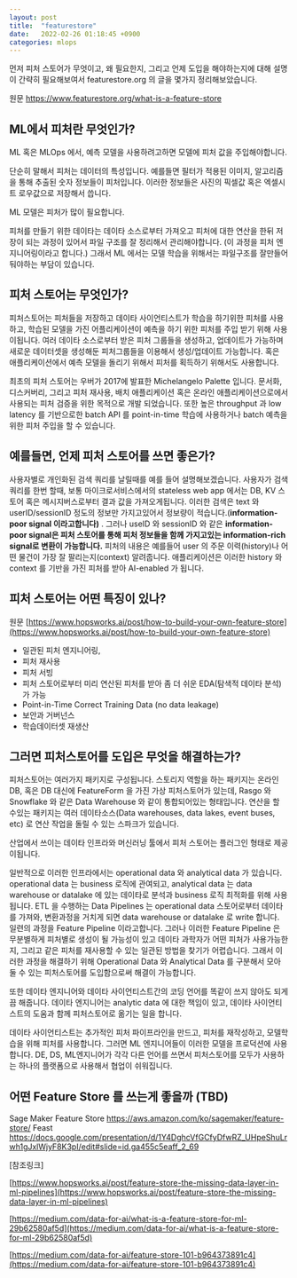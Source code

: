 ```yaml
---
layout: post
title:  "featurestore"
date:   2022-02-26 01:18:45 +0900
categories: mlops
---
```


먼저 피처 스토어가 무엇이고, 왜 필요한지, 그리고 언제 도입을 해야하는지에 대해 설명이 간략히 필요해보여서 featurestore.org 의 글을 몇가지 정리해보았습니다.

원문 https://www.featurestore.org/what-is-a-feature-store

## ML에서 피처란 무엇인가?

ML 혹은 MLOps 에서, 예측 모델을 사용하려고하면 모델에 피처 값을 주입해야합니다.

단순히 말해서 피처는 데이터의 특성입니다. 예를들면 필터가 적용된 이미지, 알고리즘을 통해 추출된 숫자 정보들이 피처입니다. 이러한 정보들은 사진의 픽셀값 혹은 엑셀시트 로우값으로 저장해서 씁니다.

ML 모델은 피처가 많이 필요합니다.

피처를 만들기 위한 데이타는 데이타 소스로부터 가져오고 피처에 대한 연산을 한뒤 저장이 되는 과정이 있어서 파일 구조를 잘 정리해서 관리해야합니다. (이 과정을 피처 엔지니어링이라고 합니다.) 그래서 ML 에서는 모델 학습을 위해서는 파일구조를 잘만들어둬야하는 부담이 있습니다.

## 피처 스토어는 무엇인가?

피처스토어는 피처들을 저장하고 데이타 사이언티스트가 학습을 하기위한 피처를 사용하고, 학습된 모델을 가진 어플리케이션이 예측을 하기 위한 피처를  주입 받기 위해 사용이됩니다. 여러 데이타 소스로부터 받은 피처 그룹들을 생성하고, 업데이트가 가능하며 새로운 데이터셋을 생성해둔 피처그룹들을 이용해서 생성/업데이트 가능합니다. 혹은  애플리케이션에서 예측 모델을 돌리기 위해서 피처를 획득하기 위해서도 사용합니다.

최초의 피처 스토어는 우버가 2017에 발표한 Michelangelo Palette 입니다. 문서화, 디스커버리, 그리고 피처 재사용, 배치 애플리케이션 혹은 온라인 애플리케이션으로에서 사용되는 피처 검증을 위한 목적으로 개발 되었습니다. 또한 높은 throughput 과 low latency 를 기반으로한 batch API 를 point-in-time 학습에 사용하거나 batch 예측을 위한 피처 주입을 할 수 있습니다. 

## 예를들면, 언제 피처 스토어를 쓰면 좋은가?

사용자별로 개인화된 검색 쿼리를 날릴때를 예를 들어 설명해보겠습니다. 사용자가 검색쿼리를 한번 할때, 보통 마이크로서비스에서의 stateless web app 에서는 DB, KV 스토어 혹은 메시지버스로부터 결과 값을 가져오게됩니다. 이러한 검색은  text 와 userID/sessionID 정도의 정보만 가지고있어서 정보량이 적습니다.(**information-poor signal 이라고합니다)**
 . 그러나 useID 와 sessionID 와 같은 **information-poor signal은 피처 스토어를 통해 피처 정보들을 함께 가지고있는 information-rich signal로 변환이 가능합니다.** 피처의 내용은 예를들어 user 의 주문 이력(history)나 어떤 물건이 가장 잘 팔리는지(context) 알려줍니다. 애플리케이션은 이러한 history 와 context 를 기반을 가진 피처를 받아 AI-enabled 가 됩니다.

## 피처 스토어는 어떤 특징이 있나?

원문 [https://www.hopsworks.ai/post/how-to-build-your-own-feature-store](https://www.hopsworks.ai/post/how-to-build-your-own-feature-store)

- 일관된 피처 엔지니어링,
- 피처 재사용
- 피처 서빙
- 피처 스토어로부터 미리 연산된 피처를 받아 좀 더 쉬운 EDA(탐색적 데이타 분석)가 가능
- Point-in-Time Correct Training Data (no data leakage)
- 보안과 거버넌스
- 학습데이터셋 재생산


## 그러면 피처스토어를 도입은 무엇을 해결하는가?

피처스토어는 여러가지 패키지로 구성됩니다. 스토리지 역할을 하는 패키지는 온라인 DB, 혹은 DB 대신에 FeatureForm 을 가진 가상 피처스토어가 있는데, Rasgo 와 Snowflake 와 같은 Data Warehouse 와 같이 통합되어있는 형태입니다. 연산을 할 수있는 패키지는 여러 데이타소스(Data warehouses, data lakes, event buses, etc) 로 연산 작업을 돌릴 수 있는 스파크가 있습니다.

산업에서 쓰이는 데이타 인프라와 머신러닝 툴에서 피처 스토어는 플러그인 형태로 제공이됩니다. 

일반적으로 이러한 인프라에서는 operational data 와 analytical data 가 있습니다. operational data 는 business 로직에 관여되고, analytical data 는 data warehouse or datalake 에 있는 데이타로 분석과 business 로직 최적화를 위해 사용됩니다. ETL 을 수행하는 Data Pipelines 는 operational data 스토어로부터 데이타를 가져와, 변환과정을 거치게 되면 data warehouse or datalake 로 write 합니다. 일련의 과정을 Feature Pipeline 이라고합니다. 그러나 이러한 Feature Pipeline 은 무분별하게 피처별로 생성이 될 가능성이 있고 데이타 과학자가 어떤 피처가 사용가능한지, 그리고 같은 피처를 재사용할 수 있는 일관된 방법을 찾기가 어렵습니다. 그래서 이러한 과정을 해결하기 위해  Operational Data 와 Analytical Data 를 구분해서 모아 둘 수 있는 피처스토어를 도입함으로써 해결이 가능합니다. 

또한 데이타 엔지니어와 데이타 사이언티스트간의 코딩 언어를 똑같이 쓰지 않아도 되게끔 해줍니다. 데이타 엔지니어는 analytic data 에 대한 책임이 있고, 데이타 사이언티스트의 도움과 함께 피처스토어로 옮기는 일을 합니다. 

데이타 사이언티스트는 추가적인 피처 파이프라인을 만드고, 피처를 재작성하고, 모델학습을 위해 피처를 사용합니다. 그러면 ML 엔지니어들이 이러한 모델을 프로덕션에 사용합니다. DE, DS, ML엔지니어가 각각 다른 언어를 쓰면서 피처스토어를 모두가 사용하는 하나의 플랫폼으로 사용해서 협업이 쉬워집니다. 

## 어떤 Feature Store 를 쓰는게 좋을까 (TBD)

Sage Maker Feature Store https://aws.amazon.com/ko/sagemaker/feature-store/
Feast https://docs.google.com/presentation/d/1Y4DghcVfGCfyDfwRZ_UHpeShuLrwh1gJxlWjyF8K3pI/edit#slide=id.ga455c5eaff_2_69

[참조링크]

[https://www.hopsworks.ai/post/feature-store-the-missing-data-layer-in-ml-pipelines](https://www.hopsworks.ai/post/feature-store-the-missing-data-layer-in-ml-pipelines)

[https://medium.com/data-for-ai/what-is-a-feature-store-for-ml-29b62580af5d](https://medium.com/data-for-ai/what-is-a-feature-store-for-ml-29b62580af5d)

 [https://medium.com/data-for-ai/feature-store-101-b964373891c4](https://medium.com/data-for-ai/feature-store-101-b964373891c4)
